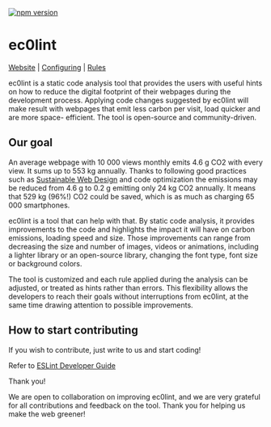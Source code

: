 [![npm version](https://img.shields.io/npm/v/ec0lint.svg)](https://www.npmjs.com/package/ec0lint)

# ec0lint

[Website](TBD) |
[Configuring](TBD) |
[Rules](TBD)

ec0lint is a static code analysis tool that provides the users with useful hints on how to reduce the digital footprint of their webpages during the development process. Applying code changes suggested by ec0lint will make result with webpages that emit less carbon per visit, load quicker and are more space- efficient. The tool is open-source and community-driven.

## Our goal

An average webpage with 10 000 views monthly emits 4.6 g CO2 with every view. It sums up to 553 kg annually. Thanks to following good practices such as [Sustainable Web Design](https://sustainablewebdesign.org/) and code optimization the emissions may be reduced from 4.6 g to 0.2 g emitting only 24 kg CO2 annually. It means that 529 kg (96%!) CO2 could be saved, which is as much as charging 65 000 smartphones.

ec0lint is a tool that can help with that. By static code analysis, it provides improvements to the code and highlights the impact it will have on carbon emissions, loading speed and size. Those improvements can range from decreasing the size and number of images, videos or animations, including a lighter library or an open-source library, changing the font type, font size or background colors.

The tool is customized and each rule applied during the analysis can be adjusted, or treated as hints rather than errors. This flexibility allows the developers to reach their goals without interruptions from ec0lint, at the same time drawing attention to possible improvements.

## How to start contributing

If you wish to contribute, just write to us and start coding!

Refer to [ESLint Developer Guide](https://eslint.org/docs/developer-guide/contributing/)

Thank you!

We are open to collaboration on improving ec0lint, and we are very grateful for all contributions and feedback on the tool. Thank you for helping us make the web greener!  
